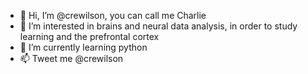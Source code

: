 - 👋 Hi, I’m @crewilson, you can call me Charlie
- 👀 I’m interested in brains and neural data analysis, in order to study learning and the prefrontal cortex
- 🌱 I’m currently learning python
- 📫 Tweet me @crewilson

<!---
crewilson/crewilson is a ✨ special ✨ repository because its `README.md` (this file) appears on your GitHub profile.
You can click the Preview link to take a look at your changes.
--->

